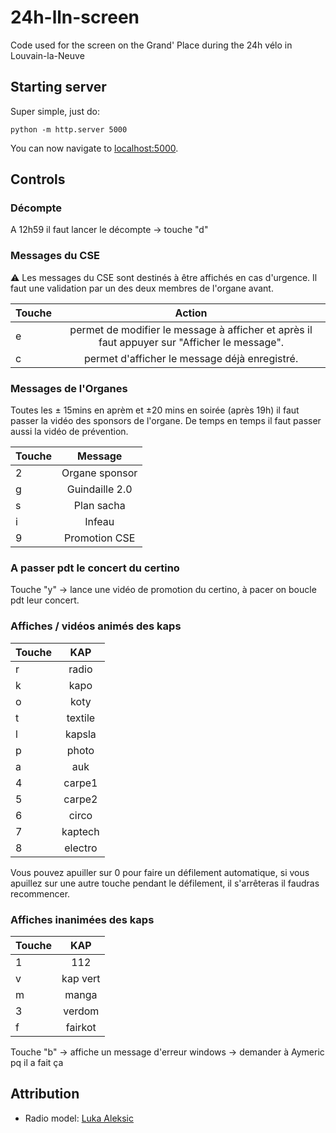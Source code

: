 # 24h-lln-screen

Code used for the screen on the Grand' Place during the 24h vélo in Louvain-la-Neuve

## Starting server

Super simple, just do:

```console
python -m http.server 5000
```

You can now navigate to [localhost:5000](localhost:5000).

## Controls
### Décompte
A 12h59 il faut lancer le décompte -> touche "d"
### Messages du CSE
⚠️ Les messages du CSE sont destinés à être affichés en cas d'urgence. Il faut une validation par un des deux membres de l'organe avant.

| Touche | Action |
| :---------------  |:---------------:|
| e  |    permet de modifier le message à afficher et après il faut appuyer sur "Afficher le message".     |
| c  |    permet d'afficher le message déjà enregistré.     |


### Messages de l'Organes
Toutes les ± 15mins en aprèm et ±20 mins en soirée (après 19h) il faut passer la vidéo des sponsors de l'organe.
De temps en temps il faut passer aussi la vidéo de prévention.

| Touche | Message |
| :---------------  |:---------------:|
| 2  |    Organe sponsor     |
| g  |    Guindaille 2.0     |
| s  |    Plan sacha         |
| i  |    Infeau             |
| 9  |    Promotion CSE      |

### A passer pdt le concert du certino
Touche "y" -> lance une vidéo de promotion du certino, à pacer on boucle pdt leur concert.
### Affiches / vidéos animés des kaps
| Touche | KAP |
| :---------------  |:---------------:|
| r  |    radio     |
| k  |    kapo      |
| o  |    koty      |
| t  |    textile   |
| l  |    kapsla    |
| p  |    photo     |
| a  |    auk       |
| 4  |    carpe1    |
| 5  |    carpe2    |
| 6  |    circo     |
| 7  |    kaptech     |
| 8  |    electro     |

Vous pouvez apuiller sur 0 pour faire un défilement automatique, si vous apuillez sur une autre touche pendant le défilement, il s'arrêteras il faudras recommencer.

### Affiches inanimées des kaps
| Touche | KAP |
| :---------------  |:---------------:|
| 1  |    112       |
| v  |    kap vert  |
| m  |    manga     |
| 3  |    verdom    |
| f  |    fairkot   |

Touche "b" -> affiche un message d'erreur windows -> demander à Aymeric pq il a fait ça


## Attribution
- Radio model: [Luka Aleksic](https://aleksicluka.itch.io/low-poly-retro-radio)
